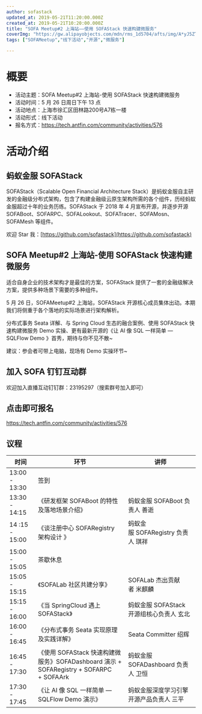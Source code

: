 ```yaml
---
author: sofastack
updated_at: 2019-05-21T11:20:00.000Z
created_at: 2019-05-21T10:20:00.000Z
title: "SOFA Meetup#2 上海站——使用 SOFAStack 快速构建微服务"
coverImg: "https://gw.alipayobjects.com/mdn/rms_1d5704/afts/img/A*yJ5ZTrqmIecAAAAAAAAAAABjARQnAQ"
tags: ["SOFAMeetup","线下活动","开源","微服务"]

---
```


# 概要

- 活动主题：SOFA Meetup#2 上海站-使用 SOFAStack 快速构建微服务
- 活动时间：5 月 26 日周日下午 13 点
- 活动地点：上海市徐汇区田林路200号A7栋一楼
- 活动形式：线下活动
- 报名方式：<https://tech.antfin.com/community/activities/576>

# 活动介绍

## 蚂蚁金服 SOFAStack

SOFAStack（Scalable Open Financial Architecture Stack）是蚂蚁金服自主研发的金融级分布式架构，包含了构建金融级云原生架构所需的各个组件，历经蚂蚁金服超过十年的业务历练。SOFAStack 于 2018 年 4 月宣布开源，并逐步开源 SOFABoot、SOFARPC、SOFALookout、SOFATracer、SOFAMosn、SOFAMesh 等组件。

欢迎 Star 我：[https://github.com/sofastack](https://github.com/sofastack)

## SOFA Meetup#2 上海站-使用 SOFAStack 快速构建微服务

适合自身企业的技术架构才是最佳的方案，SOFAStack 提供了一套的金融级解决方案，提供多种场景下需要的多种组件。

5 月 26 日，SOFAMeetup#2 上海站，SOFAStack 开源核心成员集体出动。本期我们将侧重于各个落地的实际场景进行架构解析。

分布式事务 Seata 详解、与 Spring Cloud 生态的融合案例、使用 SOFAStack 快速构建微服务 Demo 实操、更有最新开源的《让 AI 像 SQL 一样简单 — SQLFlow Demo 》首秀，期待与你不见不散~

建议：参会者可带上电脑，现场有 Demo 实操环节~

##  加入 SOFA 钉钉互动群 

欢迎加入直播互动钉钉群：23195297（搜索群号加入即可）

##  点击即可报名

<https://tech.antfin.com/community/activities/576>

## 议程

| 时间 | 环节 | 讲师 |
| --- | --- | --- |
| 13:00 - 13:30  | 签到 |  |
| 13:30 - 14:15 | 《研发框架 SOFABoot 的特性及落地场景介绍》 | 蚂蚁金服 SOFABoot 负责人 善逝 |
| 14 :15 - 15:00 | 《谈注册中心 SOFARegistry 架构设计 》 | 蚂蚁金服 SOFARegistry 负责人 琪祥 |
| 15:00 - 15:05 | 茶歇休息 |  |
| 15:05 - 15:15 | 《SOFALab 社区共建分享》 | SOFALab 杰出贡献者 米麒麟  |
| 15:15 - 16:00 | 《当 SpringCloud 遇上 SOFAStack》 | 蚂蚁金服 SOFAStack 开源组核心负责人 玄北 |
| 16:00 - 16:45  | 《分布式事务 Seata 实现原理及实践详解》 | Seata Committer 绍辉 |
| 16:45 - 17:30 | 《使用 SOFAStack 快速构建微服务》SOFADashboard 演示 + SOFARegistry + SOFARPC + SOFAArk | 蚂蚁金服 SOFADashboard 负责人 卫恒  |
| 17:30 - 17:45  | 《让 AI 像 SQL 一样简单 — SQLFlow Demo 演示》 | 蚂蚁金服深度学习引擎开源产品负责人 三平 |
